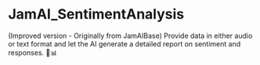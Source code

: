 # JamAI_SentimentAnalysis
(Improved version - Originally from JamAIBase) Provide data in either audio or text format and let the AI generate a detailed report on sentiment and responses. 🧠📊
